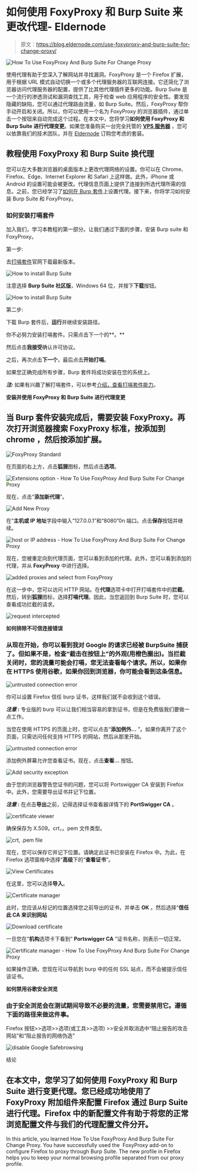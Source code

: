 # 如何使用 FoxyProxy 和 Burp Suite 来更改代理- Eldernode

> 原文：<https://blog.eldernode.com/use-foxyproxy-and-burp-suite-for-change-proxy/>

![How To Use FoxyProxy And Burp Suite For Change Proxy](img/6104fa44a90c7ec18ffbaf891be5009a.png)

使用代理有助于您深入了解网站并寻找漏洞。FoxyProxy 是一个 Firefox 扩展，用于根据 URL 模式自动切换一个或多个代理服务器的互联网连接。它还简化了浏览器访问代理服务器的配置，提供了比其他代理插件更多的功能。Burp Suite 是一个流行的渗透测试和漏洞查找工具，用于检查 web 应用程序的安全性。要发现隐藏的缺陷，您可以通过代理路由流量，如 Burp Suite。然后，FoxyProxy 帮你手动开启和关闭。所以，你可以使用一个名为 FoxyProxy 的浏览器插件，通过单击一个按钮来自动完成这个过程。在本文中，您将学习**如何使用 FoxyProxy 和 Burp Suite 进行代理变更**。如果您准备购买一台完全托管的 **[VPS 服务器](https://eldernode.com/vps/)** ，您可以依靠我们的技术团队，并在 [Eldernode](https://eldernode.com/) 订购您考虑的套装。

## **教程使用 FoxyProxy 和 Burp Suite 换代理**

您可以在大多数浏览器的桌面版本上更改代理网络的设置。你可以在 Chrome、Firefox、Edge、Internet Explorer 和 Safari 上这样做。此外，iPhone 或 Android 的设置可能会被更改。代理信息页面上提供了连接到所选代理所需的信息。之前，您已经学习了[如何在 Burp 套件](https://blog.eldernode.com/setup-proxy-on-burp-suite/)上设置代理。接下来，你将学习如何安装 Burp Suite 和 FoxyProxy。

### **如何安装打嗝套件**

加入我们，学习本教程的第一部分。让我们通过下面的步骤，安装 Burp suite 和 FoxyProxy。

第一步:

去[打嗝套件](https://portswigger.net/burp/communitydownload)官网下载最新版本。

![How to install Burp Suite](img/6da6fac8e0141a28bd31753fe914f718.png)

注意选择 **Burp Suite 社区版**，Windows 64 位，并按下**下载**按钮。

![How to install Burp Suite](img/9e1a90ee1ef2bb212a984f99a928d5df.png)

第二步:

下载 Burp 套件后，**运行**并继续安装路径。

你不必努力安装打嗝套件。只需点击下一个的**。**

然后点击**我接受**确认许可协议。

之后，再次点击**下一个**，最后点击**开始打嗝**。

如果您正确完成所有步骤，Burp 套件将成功安装在您的系统上。

***注:*** 如果有兴趣了解打嗝套件，可以参考[介绍，查看打嗝套件能力](https://blog.eldernode.com/check-of-burp-suite-capabilities/)。

**安装并使用 FoxyProxy 和 Burp Suite 进行代理变更**

## 当 Burp 套件安装完成后，需要安装 FoxyProxy。再次打开浏览器搜索 FoxyProxy 标准，按**添加到 chrome** ，然后按**添加扩展**。

![FoxyProxy Standard](img/3ba0bca941de8ecb112cd7d56b8ebc91.png)

在页面的右上方，点击**狐狸**图标，然后点击**选项**。

![Extensions option - How To Use FoxyProxy And Burp Suite For Change Proxy](img/7a0a2a2c5b3d5344b1eae7fc0c44a500.png)

现在，点击“**添加新代理**”。

![Add New Proxy](img/7dc0da6e8976c59335a24efd5010714c.png)

在“**主机或 IP 地址**字段中输入“127.0.0.1”和“8080”0n 端口。点击**保存**按钮并继续。

![host or IP address - How To Use FoxyProxy And Burp Suite For Change Proxy](img/2e6354f1ce1986cb714cc2ad3c9fd13c.png)

现在，您被重定向到代理页面，您可以看到添加的代理。此外，您可以看到添加的代理，并从 **FoxyProxy** 中进行选择。

![added proxies and select from FoxyProxy](img/6a14740b2ed6911c389d79ad2f0d16ca.png)

在这一步中，您可以访问 HTTP 网站。在**代理**选项卡中打开打嗝套件中的**拦截**。然后，转到**狐狸**图标，选择**打嗝代理**。因此，当您返回到 Burp Suite 时，您可以查看成功拦截的请求。

![request intercepted ](img/b3cc2c290b2d8eb1accc2b2e50a05947.png)

**如何排除不可信连接错误**

### 从现在开始，你可以看到我对 Google 的请求已经被 BurpSuite 捕获了。但如果不是，检查“**截击在**按钮上”的外观(用橙色圈出)。当拦截关闭时，您的流量可能会打嗝，您无法查看每个请求。所以，如果你在 HTTPS 使用谷歌，如果你回到浏览器，你可能会看到这条信息。

![untrusted connection error](img/45edba8c902e99658ff92c526de10f0c.png)

你可以设置 Firefox 信任 burp 证书，这样我们就不会收到这个错误。

***注意* :** 专业版的 burp 可以让我们相当容易的拿到证书，但是在免费版我们要做一点工作。

当您在使用 HTTPS 的页面上时，您可以点击“**添加例外…** ”。如果你离开了这个页面，只需访问任何支持 HTTPS 的网站，然后从那里开始。

![untrusted connection error](img/0a640b5395500c529e166aeffb121d7b.png)

添加例外屏幕允许您查看证书。现在，点击**查看…** 按钮。

![Add security exception](img/e187b76bce141ce759b145e9bfb2cb08.png)

由于您的浏览器警告您证书的问题，您可以将 Portswigger CA 安装到 Firefox 中。此外，您需要导出证书并记下位置。

***注意* :** 在点击**导出**之前，记得选择证书查看器详情下的 **PortSwigger CA** 。

![certificate viewer](img/213a205403cdb787102d9c33a77f455c.png)

确保保存为 X.509。crt，。pem 文件类型。

![crt, .pem file](img/dfe72eb5c15b5c8ae9a113fa0d7f62bc.png)

现在，您可以保存它并记下位置。请确定此证书已安装在 Firefox 中。为此，在 Firefox 选项窗格中选择“**高级**下的“**查看证书**”。

![View Certificates](img/80d883c506b48f5a24a669fb14376c32.png)

在这里，您可以选择**导入**。

![Certificate manager](img/cde206811327ec1e38ce0a01e9cc1ff8.png)

此时，您应该从标记的位置选择您之前导出的证书，并单击 **OK** 。然后选择“**信任此 CA 来识别网站**

![Download certificate](img/5b6c6a59d4db59ff703e5983ad69ebf5.png)

一旦您在“**机构**选项卡下看到“ **Portswigger CA** ”证书名称，则表示一切正常。

![Certificate manager - How To Use FoxyProxy And Burp Suite For Change Proxy](img/722e483afed3c1e71520bc4ca87570a2.png)

如果操作正确，您现在可以导航到 burp 中的任何 SSL 站点，而不会被提示信任该证书。

**如何禁用谷歌安全浏览**

### 由于安全浏览会在测试期间导致不必要的流量，您需要禁用它。遵循下面的路径来做这件事。

Firefox 按钮>>选项>>选项(或工具>>选项) >>安全并取消选中“阻止报告的攻击网站”和“阻止报告的网络伪造”

![disable Google Safebrowsing](img/7809932cda8c0fff1e2a280e02340921.png)

结论

## 在本文中，您学习了如何使用 FoxyProxy 和 Burp Suite 进行变更代理。您已经成功地使用了 FoxyProxy 附加组件来配置 Firefox 通过 Burp Suite 进行代理。Firefox 中的新配置文件有助于将您的正常浏览配置文件与我们的代理配置文件分开。

In this article, you learned How To Use FoxyProxy And Burp Suite For Change Proxy. You have successfully used the  FoxyProxy add-on to configure Firefox to proxy through Burp Suite. The new profile in Firefox helps you to keep your normal browsing profile separated from our proxy profile.
